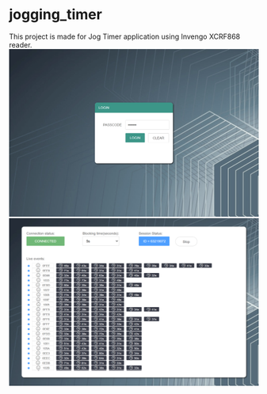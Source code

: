 # jogging_timer
This project is made for Jog Timer application using Invengo XCRF868 reader.
![login page](https://github.com/stevenli2020/jogging_timer/blob/main/login.png?raw=true)
![login page](https://github.com/stevenli2020/jogging_timer/blob/main/Scanning.png?raw=true)
